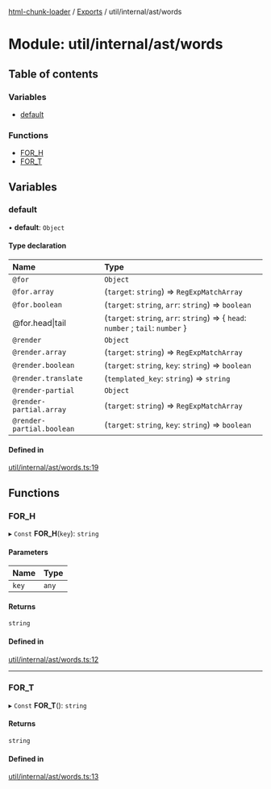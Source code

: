 [html-chunk-loader](../README.md) / [Exports](../modules.md) / util/internal/ast/words

# Module: util/internal/ast/words

## Table of contents

### Variables

- [default](util_internal_ast_words.md#default)

### Functions

- [FOR\_H](util_internal_ast_words.md#for_h)
- [FOR\_T](util_internal_ast_words.md#for_t)

## Variables

### default

• **default**: `Object`

#### Type declaration

| Name | Type |
| :------ | :------ |
| `@for` | `Object` |
| `@for.array` | (`target`: `string`) => `RegExpMatchArray` |
| `@for.boolean` | (`target`: `string`, `arr`: `string`) => `boolean` |
| @for.head\|tail | (`target`: `string`, `arr`: `string`) => { `head`: `number` ; `tail`: `number`  } |
| `@render` | `Object` |
| `@render.array` | (`target`: `string`) => `RegExpMatchArray` |
| `@render.boolean` | (`target`: `string`, `key`: `string`) => `boolean` |
| `@render.translate` | (`templated_key`: `string`) => `string` |
| `@render-partial` | `Object` |
| `@render-partial.array` | (`target`: `string`) => `RegExpMatchArray` |
| `@render-partial.boolean` | (`target`: `string`, `key`: `string`) => `boolean` |

#### Defined in

[util/internal/ast/words.ts:19](https://github.com/abschill/html-chunk-loader/blob/3536a6e/lib/v1/util/internal/ast/words.ts#L19)

## Functions

### FOR\_H

▸ `Const` **FOR_H**(`key`): `string`

#### Parameters

| Name | Type |
| :------ | :------ |
| `key` | `any` |

#### Returns

`string`

#### Defined in

[util/internal/ast/words.ts:12](https://github.com/abschill/html-chunk-loader/blob/3536a6e/lib/v1/util/internal/ast/words.ts#L12)

___

### FOR\_T

▸ `Const` **FOR_T**(): `string`

#### Returns

`string`

#### Defined in

[util/internal/ast/words.ts:13](https://github.com/abschill/html-chunk-loader/blob/3536a6e/lib/v1/util/internal/ast/words.ts#L13)
